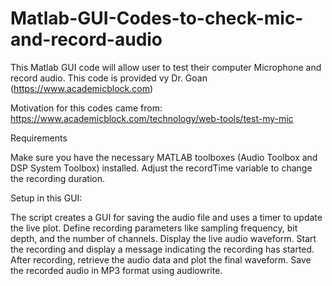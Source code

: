 # Matlab-GUI-Codes-to-check-mic-and-record-audio
This Matlab GUI code will allow user to test their computer Microphone and record audio. 
This code is provided vy Dr. Goan (https://www.academicblock.com)

Motivation for this codes came from: https://www.academicblock.com/technology/web-tools/test-my-mic



Requirements

Make sure you have the necessary MATLAB toolboxes (Audio Toolbox and DSP System Toolbox) installed.
Adjust the recordTime variable to change the recording duration.
  

Setup in this GUI:

The script creates a GUI for saving the audio file and uses a timer to update the live plot.
Define recording parameters like sampling frequency, bit depth, and the number of channels.
Display the live audio waveform.
Start the recording and display a message indicating the recording has started.
After recording, retrieve the audio data and plot the final waveform.
Save the recorded audio in MP3 format using audiowrite.
    

   
    
